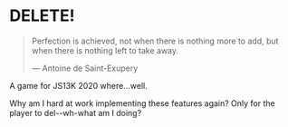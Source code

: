 # DELETE!

> Perfection is achieved, not when there is nothing more to add, but when there is nothing left to take away.
>
> &mdash; Antoine de Saint-Exupery

A game for JS13K 2020 where...well.

Why am I hard at work implementing these features again? Only for the player to del--wh-what am I doing?
